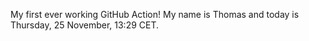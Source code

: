 My first ever working GitHub Action!
My name is Thomas and today is Thursday, 25 November, 13:29 CET. 
